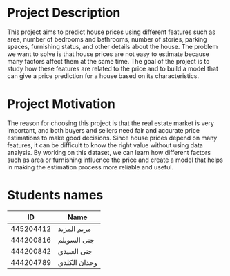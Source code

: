 # Project Description  
This project aims to predict house prices using different features such as area, number of bedrooms and bathrooms, number of stories, parking spaces, furnishing status, and other details about the house. The problem we want to solve is that house prices are not easy to estimate because many factors affect them at the same time. The goal of the project is to study how these features are related to the price and to build a model that can give a price prediction for a house based on its characteristics.  

# Project Motivation  
The reason for choosing this project is that the real estate market is very important, and both buyers and sellers need fair and accurate price estimations to make good decisions. Since house prices depend on many features, it can be difficult to know the right value without using data analysis. By working on this dataset, we can learn how different factors such as area or furnishing influence the price and create a model that helps in making the estimation process more reliable and useful.  

# Students names
| ID | Name |
|----------|----------|
| 445204412  | مريم المزيد  |
| 444200816  | جنى السويلم  |  
| 444200842  | جنى العبيدي  |
| 444204789  |  وجدان الكلدي  |  
 
